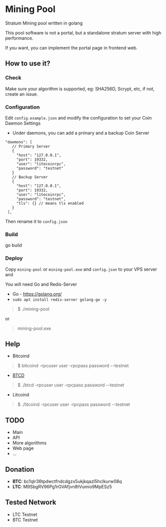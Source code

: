 # Mining Pool

Stratum Mining pool written in golang


This pool software is not a portal, but a standalone stratum server with high performance.

If you want, you can implement the portal page in frontend web.


## How to use it?

### Check

Make sure your algorithm is supported, eg: SHA256D, Scrypt, etc, if not, create an issue. 

### Configuration

Edit `config.example.json` and modify the configuration to set your Coin Daemon Settings 

 - Under daemons, you can add a primary and a backup Coin Server
 ```
 "daemons": [
    // Primary Server
    {
      "host": "127.0.0.1",
      "port": 19332,
      "user": "litecoinrpc",
      "password": "testnet"
    }
    // Backup Server
    {
      "host": "127.0.0.1",
      "port": 19332,
      "user": "litecoinrpc",
      "password": "testnet",
      "tls": {} // means tls enabled
    }
  ],
 ```
Then rename it to `config.json` 

### Build

go build


### Deploy

Copy `mining-pool` or `mining-pool.exe` and `config.json` to your VPS server and  

You will need Go and Redis-Server
 - Go - https://golang.org/
 - ```sudo apt install redis-server golang-go -y```

> $ ./mining-pool

or

> mining-pool.exe

## Help
 - Bitcoind
> $ bitcoind -rpcuser user -rpcpass password --testnet


 - <a href="https://github.com/btcsuite/btcd">BTCD</a>
> $ ./btcd -rpcuser user -rpcpass password --testnet

 - Litcoind
> $ ./litcoind -rpcuser user -rpcpass password --testnet

## TODO

- Main
- API
- More algorithms
- Web page
- ...

## Donation

  - **BTC**: bc1qlr36tpdwctfndcdgzx5ukjkqazl5hclkurw08q
  - **LTC**: M9SbgRV96Pg1rGVAfjvn8tVumio9MpESz5

## Tested Network
- LTC Testnet
- BTC Testnet

